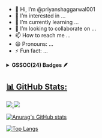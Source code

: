 - 👋 Hi, I’m @priyanshaggarwal001
- 👀 I’m interested in ...
- 🌱 I’m currently learning ...
- 💞️ I’m looking to collaborate on ...
- 📫 How to reach me ...
- 😄 Pronouns: ...
- ⚡ Fun fact: ...

<!---
priyanshaggarwal001/priyanshaggarwal001 is a ✨ special ✨ repository because its `README.md` (this file) appears on your GitHub profile.
You can click the Preview link to take a look at your changes.
--->


<details>	
 <summary><b>GSSOC(24) Badges 🪶</b></summary><br>
<div style='display:flex; align-items:center; gap: 10px;' align='center'><a href="https://gssoc.girlscript.tech/leaderboard">
<img src="https://raw.githubusercontent.com/GSSoC24/Postman-Challenge/main/docs/assets/Postman%20White.png" width="100px" height="100px"/>
  <img src="https://raw.githubusercontent.com/GSSoC24/Postman-Challenge/main/docs/assets/1.png" width="100px" height="100px"/>
  <img src="https://raw.githubusercontent.com/GSSoC24/Postman-Challenge/main/docs/assets/2.png" width="100px" height="100px"/>
  <img src="https://raw.githubusercontent.com/GSSoC24/Postman-Challenge/main/docs/assets/3.png" width="100px" height="100px"/>
  <img src="https://raw.githubusercontent.com/GSSoC24/Postman-Challenge/main/docs/assets/4.png" width="100px" height="100px"/>
  <img src="https://raw.githubusercontent.com/GSSoC24/Postman-Challenge/main/docs/assets/5.png" width="100px" height="100px"/>
</div>
</details>



 ## 📊 GitHub Stats:
![](https://github-trophies.vercel.app/?username=priyanshaggarwal001&theme=radical)
![](https://github-readme-streak-stats.herokuapp.com/?user=priyanshaggarwal001&theme=radical&hide_border=false)<br/>

![Anurag's GitHub stats](https://github-readme-stats.vercel.app/api?username=priyanshaggarwal001&theme=radical&rank_icon=github)


[![Top Langs](https://github-readme-stats.vercel.app/api/top-langs/?username=priyanshaggarwal001&theme=radical)](https://github.com/anuraghazra/github-readme-stats)
